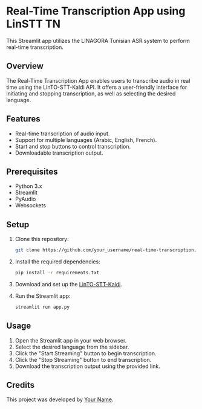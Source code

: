 # Real-Time Transcription App using LinSTT TN

This Streamlit app utilizes the LINAGORA Tunisian ASR system to perform real-time transcription.

## Overview

The Real-Time Transcription App enables users to transcribe audio in real time using the LinTO-STT-Kaldi API. It offers a user-friendly interface for initiating and stopping transcription, as well as selecting the desired language.

## Features

- Real-time transcription of audio input.
- Support for multiple languages (Arabic, English, French).
- Start and stop buttons to control transcription.
- Downloadable transcription output.

## Prerequisites

- Python 3.x
- Streamlit
- PyAudio
- Websockets

## Setup

1. Clone this repository:

    ```bash
    git clone https://github.com/your_username/real-time-transcription.git
    ```

2. Install the required dependencies:

    ```bash
    pip install -r requirements.txt
    ```

3. Download and set up the [LinTO-STT-Kaldi](https://github.com/linto-ai/linto-stt/tree/master/kaldi).

4. Run the Streamlit app:

    ```bash
    streamlit run app.py
    ```

## Usage

1. Open the Streamlit app in your web browser.
2. Select the desired language from the sidebar.
3. Click the "Start Streaming" button to begin transcription.
4. Click the "Stop Streaming" button to end transcription.
5. Download the transcription output using the provided link.

## Credits

This project was developed by [Your Name](https://github.com/hedhoud).


